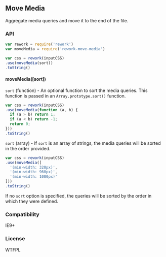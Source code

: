 ## Move Media

Aggregate media queries and move it to the end of the file.

### API

```js
var rework = require('rework')
var moveMedia = require('rework-move-media')

var css = rework(inputCSS)
.use(moveMedia(sort))
.toString()
```

#### moveMedia([sort])

`sort` (function) - An optional function to sort the media queries.
This function is passed in an `Array.prototype.sort()` function.

```js
var css = rework(inputCSS)
.use(moveMedia(function (a, b) {
  if (a > b) return 1;
  if (a < b) return -1;
  return 0;
}))
.toString()
```

`sort` (array) - If `sort` is an array of strings,
the media queries will be sorted in the order provided.

```js
var css = rework(inputCSS)
.use(moveMedia([
  '(min-width: 320px)',
  '(min-width: 960px)',
  '(min-width: 1080px)'
]))
.toString()
```

If no `sort` option is specified,
the queries will be sorted by the order in which they were defined.

### Compatibility

IE9+

### License

WTFPL
